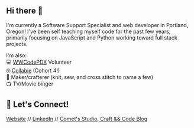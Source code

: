 ## Hi there 👋

I'm currently a Software Support Specialist and web developer in Portland, Oregon! I've been self teaching myself code for the past few years, primarily focusing on JavaScript and Python working toward full stack projects.

I'm also:\
💻 [WWCodePDX](https://www.womenwhocode.com/portland) Volunteer\
🤓 [Collabie](https://the-collab-lab.codes/) (Cohort 4!)\
🧶 Maker/crafterer (knit, sew, and cross stitch to name a few)\
📺 TV/Movie binger 

## 🎉 Let's Connect!
[Website](https://haleyelder.com/) // [LinkedIn](https://www.linkedin.com/in/haleyelder/) //  [Comet's Studio, Craft && Code Blog](https://comets-studio.com/)
